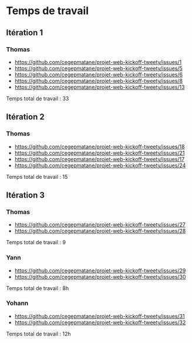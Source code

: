# Temps de travail

## Itération 1

### Thomas

- https://github.com/cegepmatane/projet-web-kickoff-tweety/issues/1
- https://github.com/cegepmatane/projet-web-kickoff-tweety/issues/5
- https://github.com/cegepmatane/projet-web-kickoff-tweety/issues/6
- https://github.com/cegepmatane/projet-web-kickoff-tweety/issues/8
- https://github.com/cegepmatane/projet-web-kickoff-tweety/issues/13

Temps total de travail : 33

## Itération 2

### Thomas

- https://github.com/cegepmatane/projet-web-kickoff-tweety/issues/18
- https://github.com/cegepmatane/projet-web-kickoff-tweety/issues/21
- https://github.com/cegepmatane/projet-web-kickoff-tweety/issues/17
- https://github.com/cegepmatane/projet-web-kickoff-tweety/issues/24

Temps total de travail : 15

## Itération 3

### Thomas

- https://github.com/cegepmatane/projet-web-kickoff-tweety/issues/27
- https://github.com/cegepmatane/projet-web-kickoff-tweety/issues/28

Temps total de travail : 9


### Yann

- https://github.com/cegepmatane/projet-web-kickoff-tweety/issues/29
- https://github.com/cegepmatane/projet-web-kickoff-tweety/issues/30

Temps total de travail : 8h


### Yohann 

- https://github.com/cegepmatane/projet-web-kickoff-tweety/issues/31
- https://github.com/cegepmatane/projet-web-kickoff-tweety/issues/32

Temps total de travail : 12h 
